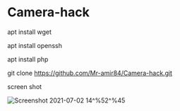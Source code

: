 # Camera-hack 

apt install wget

apt install openssh

apt install php

git clone https://github.com/Mr-amir84/Camera-hack.git

screen shot

![Screenshot 2021-07-02 14^%52^%45](https://user-images.githubusercontent.com/86835225/124317570-9f553d00-db8c-11eb-8701-bb991bbfa673.png)
